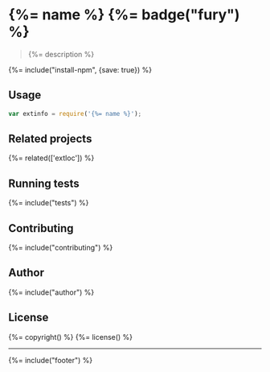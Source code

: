 # {%= name %} {%= badge("fury") %}

> {%= description %}

{%= include("install-npm", {save: true}) %}

## Usage

```js
var extinfo = require('{%= name %}');
```

<!--## API-->
<!-- add a path or glob pattern for files with code comments to use for docs  -->
<!--{%= apidocs('./lib/NOTHERE.js') %}-->

## Related projects
<!-- add an array of related projects, then un-escape the helper -->
{%= related(['extloc']) %}  

## Running tests
{%= include("tests") %}

## Contributing
{%= include("contributing") %}

<!--## Change Log-->

## Author
{%= include("author") %}

## License
{%= copyright() %}
{%= license() %}

***

{%= include("footer") %}
